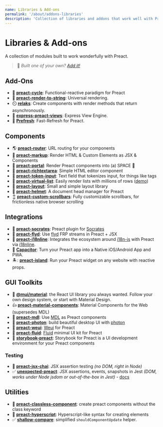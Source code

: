 ```yaml
---
name: Libraries & Add-ons
permalink: '/about/addons-libraries'
description: 'Collection of libraries and addons that work well with Preact'
---
```


# Libraries & Add-ons

A collection of modules built to work wonderfully with Preact.

> :information_desk_person: _Built one of your own?
> [Add it!](https://github.com/preactjs/preact-www/blob/master/content/en/about/libraries-addons.md)_

## Add-Ons

- :repeat: [**preact-cycle**](https://github.com/developit/preact-cycle): Functional-reactive paradigm for Preact
- :page_facing_up: [**preact-render-to-string**](https://github.com/preactjs/preact-render-to-string): Universal rendering.
- :timer_clock: [**relaks**](https://github.com/trambarhq/relaks): Create components with render methods that return asynchronously.
- :nut_and_bolt: [**express-preact-views**](https://github.com/edwjusti/express-preact-views): Express View Engine.
- :floppy_disk: [**Prefresh**](https://github.com/JoviDeCroock/prefresh): Fast-Refresh for Preact.

## Components

- :earth_americas: [**preact-router**](https://github.com/preactjs/preact-router): URL routing for your components
- :bookmark_tabs: [**preact-markup**](https://github.com/developit/preact-markup): Render HTML & Custom Elements as JSX & Components
- :satellite: [**preact-portal**](https://github.com/developit/preact-portal): Render Preact components into (a) SPACE :milky_way:
- :pencil: [**preact-richtextarea**](https://github.com/developit/preact-richtextarea): Simple HTML editor component
- :bookmark: [**preact-token-input**](https://github.com/developit/preact-token-input): Text field that tokenizes input, for things like tags
- :card_index: [**preact-virtual-list**](https://github.com/developit/preact-virtual-list): Easily render lists with millions of rows ([demo](https://jsfiddle.net/developit/qqan9pdo/))
- :triangular_ruler: [**preact-layout**](https://download.github.io/preact-layout/): Small and simple layout library
- :construction_worker: [**preact-helmet**](https://github.com/download/preact-helmet): A document head manager for Preact
- :arrow_up_down: [**preact-custom-scrollbars**](https://github.com/lucafalasco/preact-custom-scrollbars): Fully customizable scrollbars, for frictionless native browser scrolling

## Integrations

- :thought_balloon: [**preact-socrates**](https://github.com/matthewmueller/preact-socrates): Preact plugin for [Socrates](http://github.com/matthewmueller/socrates)
- :rowboat: [**preact-flyd**](https://github.com/xialvjun/preact-flyd): Use [flyd](https://github.com/paldepind/flyd) FRP streams in Preact + JSX
- :speech_balloon: [**preact-i18nline**](https://github.com/download/preact-i18nline): Integrates the ecosystem around [i18n-js](https://github.com/everydayhero/i18n-js) with Preact via [i18nline](https://github.com/download/i18nline).
- :diamond_shape_with_a_dot_inside: [**Capacitor**](https://capacitorjs.com/solution/preact): Turn your Preact app into a Native iOS/Android App and PWA.
- 🏝: [**preact-island**](https://github.com/mwood23/preact-island): Run your Preact widget on any website with reactive props.

## GUI Toolkits

- 🎴 [**@mui/material**](https://github.com/mui-org/material-ui/tree/master/examples/preact): the React UI library you always wanted. Follow your own design system, or start with Material Design.
- :thumbsup: [**preact-material-components**](https://github.com/prateekbh/preact-material-components): Material Components for the Web (supersedes MDL)
- :white_square_button: [**preact-mdl**](https://github.com/developit/preact-mdl): Use [MDL](https://getmdl.io) as Preact components
- :rocket: [**preact-photon**](https://github.com/developit/preact-photon): build beautiful desktop UI with [photon](http://photonkit.com)
- :penguin: [**preact-weui**](https://github.com/afeiship/preact-weui): [Weui](https://github.com/afeiship/preact-weui) for Preact
- 💅 [**preact-fluid**](https://github.com/ajainvivek/preact-fluid): [Fluid](https://github.com/ajainvivek/preact-fluid) minimal UI kit for Preact
- :book: [**storybook-preact**](https://github.com/storybooks/storybook/tree/next/app/preact): Storybook for Preact is a UI development environment for your Preact components

### Testing

- :microscope: [**preact-jsx-chai**](https://github.com/developit/preact-jsx-chai): JSX assertion testing _(no DOM, right in Node)_
- :white_check_mark: [**unexpected-preact**](https://github.com/bruderstein/unexpected-preact): JSX assertions, events, snapshots in Jest _(DOM, works under Node jsdom or out-of-the-box in Jest)_ - [docs](https://bruderstein.github.io/unexpected-preact/)

## Utilities

- :tophat: [**preact-classless-component**](https://github.com/ld0rman/preact-classless-component): create preact components without the class keyword
- :hammer: [**preact-hyperscript**](https://github.com/queckezz/preact-hyperscript): Hyperscript-like syntax for creating elements
- :white_check_mark: [**shallow-compare**](https://github.com/tkh44/shallow-compare): simplified `shouldComponentUpdate` helper.
